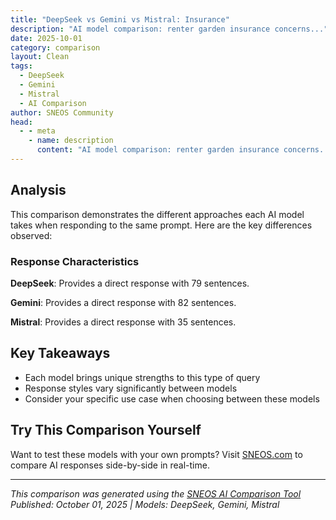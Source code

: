 ```yaml
---
title: "DeepSeek vs Gemini vs Mistral: Insurance"
description: "AI model comparison: renter garden insurance concerns..."
date: 2025-10-01
category: comparison
layout: Clean
tags:
  - DeepSeek
  - Gemini
  - Mistral
  - AI Comparison
author: SNEOS Community
head:
  - - meta
    - name: description
      content: "AI model comparison: renter garden insurance concerns..."
---
```


<ChatComparison
  title="DeepSeek vs Gemini vs Mistral: Insurance"
  prompt="renter garden insurance concerns"
  :responses='{
    "DeepSeek": "Of course. Renter\u0027s garden insurance is a common area of concern, as it sits in a gray area between standard renter\u0027s insurance and homeowner\u0027s landscaping coverage. Let\u0027s break down the key concerns and what you, as a renter, need to know.\n\n### The Core Principle: \u0022Your Stuff\u0022 vs. \u0022The Landlord\u0027s Property\u0022\n\nThis is the most important concept to understand. Renter\u0027s insurance is designed to cover **your personal property** and provide **personal liability** protection. The landlord\u0027s insurance covers the **physical structure** (the building itself).\n\nSo, where does your garden fit?\n\n---\n\n### Common Renter Garden Insurance Concerns \u0026 The Reality\n\n#### 1. Concern: \u0022If a storm destroys my container garden, will my renter\u0027s insurance pay for it?\u0022\n*   **Answer: Probably Yes.**\n    *   Potted plants, hanging baskets, and container gardens are generally considered **your personal property**. If they are damaged by a covered peril like fire, lightning, windstorm, or hail, your renter\u0027s insurance should cover them, up to your personal property limit.\n    *   **Important Check:** Look at your policy for any special sub-limits for \u0022plants, trees, and shrubs.\u0022 There is often a cap (e.g., $500 or $1,000) on how much the policy will pay for landscaping, even if it\u0027s in containers.\n\n#### 2. Concern: \u0022What about the plants I put in the ground in my rented yard?\u0022\n*   **Answer: This is the Trickiest Area. Likely No for the plants themselves.**\n    *   Once you plant something in the ground, it often becomes a \u0022permanent fixture\u0022 and is legally considered part of the **landlord\u0027s property**. Your renter\u0027s insurance is not designed to cover the landlord\u0027s landscaping.\n    *   If a tree you planted is struck by lightning and dies, your landlord\u0027s property insurance would be responsible, not yours. However, they are under no obligation to replace it with the same plant, or to replace it at all.\n\n#### 3. Concern: \u0022If a tree in the yard (the landlord\u0027s tree) falls and damages my personal property, who pays?\u0022\n*   **Answer: Your Renter\u0027s Insurance.**\n    *   This is a classic example of how renter\u0027s insurance works. The tree is the landlord\u0027s property, but the damage to **your** belongings (e.g., your patio furniture, grill, or bicycle) is covered under the personal property section of **your** renter\u0027s policy.\n\n#### 4. Concern: \u0022If a visitor trips over a garden hose or a raised bed I built and sues me, am I covered?\u0022\n*   **Answer: Yes, this is a key reason to have renter\u0027s insurance.**\n    *   Your renter\u0027s policy includes **personal liability coverage**. This protects you if you are found legally responsible for someone else\u0027s injury or damage to their property. A trip-and-fall in your rented garden is a common scenario where this coverage would apply.\n\n#### 5. Concern: \u0022My garden tools were stolen from my shed. Are they covered?\u0022\n*   **Answer: Yes.**\n    *   Lawnmowers, trimmers, trowels, hoses, and other gardening tools are unequivocally your personal property. If they are stolen, your renter\u0027s insurance will cover them, subject to your policy\u0027s deductible.\n\n---\n\n### Action Plan: How to Protect Your Rented Garden\n\n1.  **Read Your Renter\u0027s Insurance Policy Carefully.**\n    *   Look for the section on \u0022Personal Property\u0022 and find the sub-limit for \u0022Plants, Trees, and Shrubs.\u0022 Know exactly how much coverage you have for your container plants.\n\n2.  **Talk to Your Landlord.**\n    *   Have a clear conversation. Ask:\n        *   \u0022Who is responsible for maintaining the existing trees and shrubs?\u0022\n        *   \u0022Am I allowed to plant in the ground? If so, what happens to those plants if they are damaged or when I move out?\u0022\n        *   Get any special agreements in writing as an addendum to your lease.\n\n3.  **Talk to Your Insurance Agent.**\n    *   Don\u0027t guess! Call your insurance provider and explain your situation.\n    *   \u0022I have about $2,000 worth of container plants on my patio and have invested in gardening equipment. Does my current policy adequately cover this?\u0022\n    *   Ask if you need to add a \u0022scheduled personal property\u0022 rider for high-value items like an expensive grill or specialty tools.\n\n4.  **Focus Your Investment and Mitigate Risk.**\n    *   **Prioritize Container Gardening:** Since containers are more clearly \u0022your property,\u0022 focus your most valuable plants here.\n    *   **Keep Receipts:** For expensive plants, tools, and furniture, keep a folder of receipts and take photos of your garden setup. This will be invaluable if you need to file a claim.\n    *   **Practice Good Safety:** Keep pathways clear, secure hoses, and ensure your gardening doesn\u0027t create a hazard (e.g., unstable trellises). This helps prevent liability claims.\n\n### Summary Table for Quick Reference\n\n| Scenario | Typically Covered By | Key Takeaway |\n| :--- | :--- | :--- |\n| **Potted plants damaged by storm** | **Your Renter\u0027s Insurance** | Check for \u0022plants\u0022 sub-limit in your policy. |\n| **In-ground plants you planted die** | **Landlord\u0027s Insurance** (for the property) | The plants are likely now the landlord\u0027s property. |\n| **Your garden tools are stolen** | **Your Renter\u0027s Insurance** | They are your personal property. |\n| **Visitor trips and is injured** | **Your Renter\u0027s Insurance** (Liability) | A core reason to have a policy. |\n| **Landlord\u0027s tree falls on your stuff** | **Your Renter\u0027s Insurance** | Covers damage to your property, not the tree. |\n\n**Final Word:** Renter\u0027s insurance is crucial for any renter with a garden, but its primary role is to protect **your movable property and your liability**. For anything permanently attached to the land, the responsibility typically falls to the landlord. **When in doubt, communicate\u2014with both your landlord and your insurance agent.**",
    "Gemini": "Okay, let\u0027s break down renter\u0027s insurance and gardening, addressing potential concerns and how to navigate them.\n\n**Key Areas of Concern for Renters Gardening and Insurance:**\n\n1.  **Liability Coverage:**\n    *   **The Worry:**  What if someone gets injured in my garden?  A neighbor trips over a hose, a visitor gets stung by a bee, or a child eats something poisonous.\n    *   **How Insurance Helps:**  The liability portion of your renter\u0027s insurance is crucial here. It covers you if you\u0027re found legally responsible for bodily injury or property damage to others.  This can help pay for medical bills, legal fees, and settlements.\n    *   **Things to Consider:**\n        *   **Coverage Limits:** Make sure your liability coverage limit is high enough to adequately protect you.  $300,000 - $500,000 is often recommended, but assess your own risk.\n        *   **Specific Exclusions:** Read your policy carefully. Some policies might have exclusions related to certain activities or hazards.  For example, if you\u0027re running a commercial gardening operation (selling produce), your renter\u0027s insurance likely *won\u0027t* cover that.\n        *   **\u0022Attractive Nuisance\u0022:**  If you have features like a pond, decorative structure, that could be considered an \u0022attractive nuisance\u0022 (something that could lure children and create a hazard), discuss this with your insurance agent.\n2.  **Damage to the Property (Landlord\u0027s Property):**\n    *   **The Worry:** What if my gardening activities damage the rental property? I damage the lawn, I mess up the flowerbeds, or I build something without permission that needs to be removed.\n    *   **How Insurance Helps (Sometimes, but Usually Doesn\u0027t):** Renter\u0027s insurance *generally* doesn\u0027t cover damage you cause to the *landlord\u0027s* property.  This is where your lease agreement is extremely important.\n    *   **Things to Consider:**\n        *   **Lease Agreement:**  Your lease will likely outline what you\u0027re allowed to do with the property, including gardening.  Violating the lease could lead to eviction and potential liability for damages.\n        *   **Landlord Approval:** Always get written permission from your landlord *before* making any significant changes to the landscaping.\n        *   **Security Deposit:**  The landlord will likely use your security deposit to cover any damage you cause to the property beyond normal wear and tear.\n        *   **Your Own Negligence:**  If you accidentally damage the property (e.g., puncture a water line while digging), your renter\u0027s insurance *might* cover it under certain circumstances, but it\u0027s not guaranteed.  It depends on the policy wording and the specific situation.\n3.  **Damage to Your Own Gardening Equipment/Plants:**\n    *   **The Worry:**  What if my gardening tools, plants, or raised beds are stolen or damaged by a covered peril (fire, wind, vandalism)?\n    *   **How Insurance Helps:**  The \u0022personal property\u0022 coverage in your renter\u0027s insurance policy covers your belongings, including gardening equipment and supplies.  Plants are a gray area and may or may not be covered.\n    *   **Things to Consider:**\n        *   **Coverage Limits:**  Make sure your personal property coverage is sufficient to replace your gardening tools and supplies if they\u0027re lost or damaged.\n        *   **Deductible:**  Remember that you\u0027ll have to pay your deductible before your insurance kicks in.\n        *   **Replacement Cost vs. Actual Cash Value:**  Policies typically offer either \u0022replacement cost\u0022 (the cost to buy new items) or \u0022actual cash value\u0022 (replacement cost minus depreciation).  Replacement cost is generally better.\n        *   **Specific Exclusions:** Some policies may exclude outdoor plants or have limitations on coverage for them.  Read the fine print.  Damage from pests or disease is almost never covered.\n        *   **Documentation:** Keep an inventory of your gardening tools and supplies, with photos and receipts if possible.  This will make it easier to file a claim.\n4.  **Specific Scenarios and Questions to Ask Your Insurance Agent:**\n    *   **Beekeeping:**  If you\u0027re keeping bees (even a small hive), this significantly increases your liability risk.  Most standard renter\u0027s insurance policies *will not* cover beekeeping.  You\u0027ll likely need a separate beekeeping liability policy. Disclose this to your agent.\n    *   **Composting:**  While generally low-risk, ask about potential liability if someone is injured due to your compost (e.g., slipping on a wet pile).\n    *   **Raised Beds/Structures:**  If you build raised beds or other structures, make sure they\u0027re removable and don\u0027t damage the underlying property.  Clarify with your landlord about any restrictions. If your landlord approves permanent structures built by you, get it in writing!\n    *   **Watering and Drainage:**  Be mindful of water usage and drainage.  Excessive watering that damages the property or a neighbor\u0027s property could lead to liability.\n    *   **Pesticide Use:** If you use pesticides, herbicides, or fertilizers, follow all safety guidelines and label instructions.  Misuse could lead to liability if someone is harmed.\n    *   **Selling Produce:**  If you\u0027re selling produce from your garden, even on a small scale, this could be considered a business activity, and your renter\u0027s insurance likely won\u0027t cover it.  You may need a business liability policy.\n5. **Landlord\u0027s Insurance:**\n  *   **Understanding their coverage:** While you have your renter\u0027s insurance, your landlord has their own property insurance. Knowing the basics of their coverage can help.\n  *   **What it covers:** Landlord\u0027s insurance generally covers the building structure, not your belongings. It can cover damage caused by perils like fire, wind, or water.\n  *   **Impact on your coverage:** In some instances, if a peril damages both the property and your belongings, the landlord\u0027s insurance might cover repairs to the building, while your renter\u0027s insurance covers your damaged belongings.\n\n**Steps to Take:**\n\n1.  **Read Your Lease Agreement Carefully:** Understand what you are and are not allowed to do on the property.\n2.  **Communicate with Your Landlord:** Get written permission for any significant gardening activities.\n3.  **Review Your Renter\u0027s Insurance Policy:**  Pay close attention to the liability and personal property coverage sections.\n4.  **Talk to Your Insurance Agent:**  Discuss your gardening plans and any specific concerns you have.  Ask about potential exclusions or limitations in your policy.\n5.  **Document Everything:** Keep photos and records of your gardening activities, any damage, and any communication with your landlord.\n6.  **Practice Safe Gardening:** Take precautions to prevent accidents and injuries.\n7. **Consider an Umbrella Policy:** If you engage in high-risk gardening activities, or just want extra liability protection, consider purchasing an umbrella policy. These policies provide an extra layer of liability coverage beyond your renter\u0027s insurance limits.\n\nBy taking these steps, you can minimize your risks and enjoy your renter\u0027s garden with greater peace of mind. Remember that insurance policies can vary, so it\u0027s always best to consult with your insurance agent to get personalized advice. Good luck with your gardening!\n",
    "Mistral": "When considering insurance for a renter\u0027s garden, there are several key concerns to address. Here are some important points to keep in mind:\n\n### 1. **Coverage for Plants and Gardening Equipment**\n   - **Plants and Trees**: Standard renter\u0027s insurance policies typically do not cover damage to plants, trees, or landscaping. You may need to look for specialized coverage or endorsements.\n   - **Gardening Equipment**: Tools, pots, and other gardening equipment may be covered under personal property coverage in a renter\u0027s insurance policy. Ensure you have an inventory and documentation of these items.\n\n### 2. **Liability Coverage**\n   - **Injuries**: If someone is injured in your garden, liability coverage can help protect you from lawsuits. Ensure your policy includes liability coverage for accidents that occur on the property.\n   - **Property Damage**: Liability coverage can also protect you if your gardening activities cause damage to the rental property or neighboring properties.\n\n### 3. **Renter\u0027s Responsibilities**\n   - **Lease Agreement**: Review your lease agreement to understand your responsibilities regarding the garden. Some landlords may have specific rules about gardening activities.\n   - **Maintenance**: Ensure you are maintaining the garden properly to avoid any potential issues that could lead to insurance claims.\n\n### 4. **Natural Disasters and Weather Events**\n   - **Weather Damage**: Check if your policy covers damage from natural disasters such as storms, floods, or hail. You may need additional coverage for specific types of weather events.\n   - **Pest and Disease**: Damage from pests or diseases is generally not covered by standard renter\u0027s insurance. You may need to look into specialized coverage or endorsements.\n\n### 5. **Documentation and Inventory**\n   - **Photographs and Receipts**: Keep detailed records of your garden, including photographs and receipts for any plants, tools, or equipment. This can be crucial for making a claim.\n   - **Valuation**: Have an idea of the value of your garden and equipment. This can help in determining the appropriate level of coverage.\n\n### 6. **Communication with Landlord**\n   - **Approval**: Ensure you have the landlord\u0027s approval for any significant gardening projects. This can help avoid disputes and ensure that any necessary repairs or maintenance are addressed.\n   - **Shared Responsibility**: Clarify with your landlord who is responsible for what in terms of garden maintenance and insurance coverage.\n\n### 7. **Additional Coverage Options**\n   - **Endorsements**: Some insurance companies offer endorsements that can extend coverage to include gardens and landscaping.\n   - **Umbrella Policy**: Consider an umbrella policy for additional liability coverage, especially if you have a large or complex garden.\n\n### 8. **Regular Reviews**\n   - **Policy Review**: Regularly review your insurance policy to ensure it still meets your needs, especially if you make significant changes to your garden.\n   - **Market Changes**: Stay updated on any changes in the insurance market that might affect your coverage options.\n\nBy addressing these concerns, you can ensure that your garden is adequately protected and that you are prepared for any potential issues that may arise."
  }'
  published-date="18:05"
/>

## Analysis

This comparison demonstrates the different approaches each AI model takes when responding to the same prompt. Here are the key differences observed:

### Response Characteristics

**DeepSeek**: Provides a direct response with 79 sentences. 

**Gemini**: Provides a direct response with 82 sentences. 

**Mistral**: Provides a direct response with 35 sentences. 

## Key Takeaways

- Each model brings unique strengths to this type of query
- Response styles vary significantly between models
- Consider your specific use case when choosing between these models

## Try This Comparison Yourself

Want to test these models with your own prompts? Visit [SNEOS.com](https://sneos.com) to compare AI responses side-by-side in real-time.

---

*This comparison was generated using the [SNEOS AI Comparison Tool](https://sneos.com)*
*Published: October 01, 2025 | Models: DeepSeek, Gemini, Mistral*
